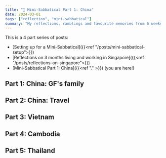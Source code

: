 ```yaml
---
title: "🧳 Mini-Sabbatical Part 1: China"
date: 2024-03-01
tags: ["reflection", "mini-sabbatical"]
summary: "My reflections, ramblings and favourite memories from 6 weeks of travel around South East Asia"
---
```


This is a 4 part series of posts:

- [Setting up for a Mini-Sabbatical]({{<ref "/posts/mini-sabbatical-setup">}})
- [Reflections on 3 months living and working in Singapore]({{<ref "/posts/reflections-on-singapore">}})
- [Mini-Sabbatical Part 1: China]({{<ref "." >}}) (you are here!)

## Part 1: China: GF's family

## Part 2: China: Travel

## Part 3: Vietnam

## Part 4: Cambodia

## Part 5: Thailand
